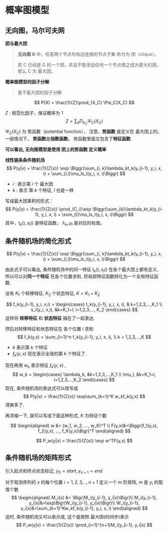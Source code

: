 # 概率图模型



## 无向图，马尔可夫网

**团与最大团**

> **无向图 G** 中，任意两个节点均有边连接的节点子集 称为为 团（clique）。
>
> 若 C 已经是 G 的一个团，并且不能添加任何一个节点使之成为更大的团，那么 C 为 最大团。



**概率图模型的因子分解**

> 基于最大团的因子分解

$$
P(X) = \frac{1}{Z}\prod_{X_C} \Psi_C(X_C)
$$

$Z$ : 规范化因子，保证概率为 1
$$
Z = \sum_X \prod_{X_C} \Psi_C(X_C)
$$
$\Psi_C(X_C)$ 为 势函数（potential function）， 注意，**势函数** 是定义在 最大团上的。一般情况下， **势函数**是**指数函数**。 势函数里面又包含了**特征函数**.



**可以看出, 无向图模型是使用 团上的势函数 定义概率**



**线性链条条件随机场**
$$
P(y|x) = \frac{1}{Z(x)} \exp \Biggr(\sum_{i, k}\lambda_kt_k(y_{i-1}, y_i, x, i) + \sum_{i,l}\mu_ls_l(y_i, x, i)\Biggr)
$$
* $i$ : 表示第  $i$ 个 最大团
* $k$ : 表示 第 $k$ 个特征, $l$ 也是一样

写成最大团乘积的形式：
$$
P(y|x) = \frac{1}{Z(x)} \prod_{C_i}\exp \Biggr(\sum_{k}\lambda_kt_k(y_{i-1}, y_i, x, i) + \sum_{l}\mu_ls_l(y_i, x, i)\Biggr)
$$
其中，$t_k(), s_l()$ 是特征函数， $\lambda_k, \mu_l$ 是对应的权值。



## 条件随机场的简化形式

$$
P(y|x) = \frac{1}{Z(x)} \exp \Biggr(\sum_{i, k}\lambda_kt_k(y_{i-1}, y_i, x, i) + \sum_{i,l}\mu_ls_l(y_i, x, i)\Biggr)
$$

由此式子可以看出, 条件随机场中的同一特征 $t_k(), s_l()$ 在各个最大团上都有定义, 所以可以对**同一个特征** 在各个位置求和, 将局部特征函数转化为一个全局特征函数.

设有 $K_1$ 个转移特征, $K_2$ 个状态特征, $K=K_1+K_2$


$$
f_k(y_{i-1}, y_i, x,i) = 
\begin{cases}
t_k(y_{i-1}, y_i, x, i), & k=1,2,3,...,K_1 \\
s_l(y_i, x,i), &k=K_1+l, l=1,2,3,..., K_2
\end{cases}
$$
这样将 **转移特征** 和  **状态特征** 搞在了一起表达.



然后对转移特征和状态特征在 各个位置 $i$ 求和
$$
f_k(y,x) = \sum_{i=1}^n f_k(y_{i-1}, y_i, x, i),  \\
k = 1,2,3,...,K
$$

* $k$ 表示第 $k$ 个特征
* $f_k(y,x)$ 现在表示全局的第 $k$ 个特征了.



现在再用 $w_k$ 表示特征 $f_k(y,x)$ ,
$$
w_k = 
\begin{cases}
\lambda_k, &k=1,2,3,...,K_1 \\
\mu_l, &k=K_1+l, l=1,2,3,...,K_2
\end{cases}
$$
现在, 条件随机场的表达式可以改写成
$$
P(y|x) = \frac{1}{Z(x)} \exp\sum_{k=1}^K w_kf_k(y,x)
$$
清爽多了.

再浓缩一下, 就可以写成下面这种形式, $K$ 为特征个数

$$
\begin{aligned}
w &= (w_1, w_2, ..., w_K)^T  \\
F(y,x)&=\Biggr(f_1(y,x), f_2(y,x), ..., f_K(y,x)\Bigr)^T
\end{aligned}
$$

$$
P_w(y|x) = \frac{1}{Z(x)} \exp w^TF(y,x)
$$



## 条件随机场的矩阵形式

引入起点和终点状态标记, $y_0=start, y_{n+1} = end$

对于观测序列的 $x$ 的每个位置 $i=1,2,3,..,n+1$ 定义一个 $m$ 阶矩阵, $m$ 是 $y_i$ 的取值个数
$$
\begin{aligned}
M_i(x) &= \Bigr[M_i(y_{i-1}, y_i|x)\Bigr]\\
M_i(y_{i-1}, y_i|x)&=\exp\Bigr(W_i(y_{i-1}, y_i|x)\Bigr)\\
W_i(y_{i-1}, y_i|x)&=\sum_{k=1}^Kw_kf_k(y_{i-1}, y_i, x, i)
\end{aligned}
$$
这时, 条件随机场又可以表示成, 这个是按照 最大团(时间步)表示
$$
P_w(y|x) = \frac{1}{Z(x)} \prod_{i=1}^{n+1}M_i(y_{i-1}, y_i|x)
$$



